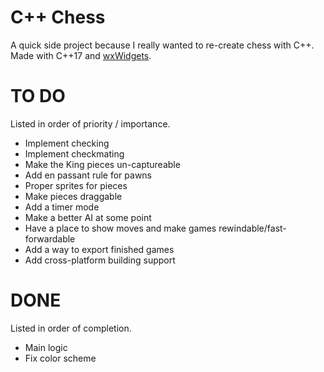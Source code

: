 # C++ Chess

A quick side project because I really wanted to re-create chess with C++. Made with C++17 and [wxWidgets](https://www.wxwidgets.org/).

# TO DO

Listed in order of priority / importance.
- Implement checking
- Implement checkmating
- Make the King pieces un-captureable
- Add en passant rule for pawns
- Proper sprites for pieces
- Make pieces draggable
- Add a timer mode
- Make a better AI at some point
- Have a place to show moves and make games rewindable/fast-forwardable
- Add a way to export finished games
- Add cross-platform building support

# DONE

Listed in order of completion.
- Main logic
- Fix color scheme